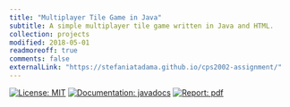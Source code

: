 ```yaml
---
title: "Multiplayer Tile Game in Java"
subtitle: A simple multiplayer tile game written in Java and HTML.
collection: projects
modified: 2018-05-01
readmoreoff: true
comments: false
externalLink: "https://stefaniatadama.github.io/cps2002-assignment/"
---
```

[![License: MIT](https://img.shields.io/badge/License-MIT-blue.svg)](https://opensource.org/licenses/MIT)
[![Documentation: javadocs](https://img.shields.io/badge/documentation-javadocs-orange.svg)](https://gitcdn.link/repo/stefaniatadama/cps2002-assignment/master/javadocs/index.html)
[![Report: pdf](https://img.shields.io/badge/report-pdf-red.svg)](https://stefaniatadama.com/cps2002-assignment/report.pdf)

